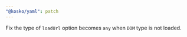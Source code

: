 ```yaml
---
"@kosko/yaml": patch
---
```


Fix the type of `loadUrl` option becomes `any` when `DOM` type is not loaded.
